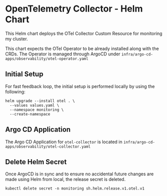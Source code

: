 # OpenTelemetry Collector - Helm Chart
This Helm chart deploys the OTel Collector Custom Resource for monitoring my cluster.

This chart expects the OTel Operator to be already installed along with the CRDs. The Operator is managed through ArgoCD under `infra/argo-cd-apps/observability/otel-operator.yaml`

## Initial Setup
For fast feedback loop, the initial setup is performed locally by using the following:
```shell
helm upgrade --install otel . \
  --values values.yaml \
  --namespace monitoring \
  --create-namespace
```

## Argo CD Application
The Argo CD Application for `otel-collector` is located in `infra/argo-cd-apps/observability/otel-collector.yaml`

## Delete Helm Secret
Once ArgoCD is in sync and to ensure no accidental future changes are made using Helm from local, the release secret is deleted.
```shell
kubectl delete secret -n monitoring sh.helm.release.v1.otel.v1
```
